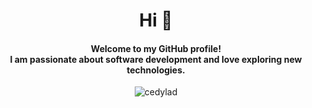 <h1 align="center">Hi 👋 </br></h1>
<h4 align="center">Welcome to my GitHub profile! </br>
  I am passionate about software development and love exploring new technologies.</h3>
  
   
   

<p align="center"><img align="center" src="https://github-readme-stats.vercel.app/api/top-langs?username=cedylad&show_icons=true&locale=en&layout=compact" alt="cedylad" /></p> </br>

